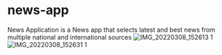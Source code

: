 # news-app
News Application is a News app that selects latest and best news from multiple national and international sources 
![IMG_20220308_152613 1](https://user-images.githubusercontent.com/76426940/157248192-b02c656c-01ea-45f8-9a7f-bae21c1a91e9.jpg)
![IMG_20220308_152631 1](https://user-images.githubusercontent.com/76426940/157248350-d175b435-65f8-4504-888c-f5f2e120b8a3.jpg)


